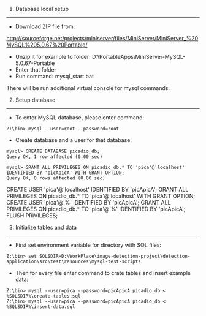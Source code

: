 
1. Database local setup
-----------------------

- Download ZIP file from:

http://sourceforge.net/projects/miniserver/files/MiniServer/MiniServer_%20MySQL%205.0.67%20Portable/

- Unzip it for example to folder: D:\PortableApps\MiniServer-MySQL-5.0.67-Portable
- Enter that folder
- Run command: mysql_start.bat

There will be run additional virtual console for mysql commands.


2. Setup database
-----------------

- To enter MySQL database, please enter command:
```
Z:\bin> mysql --user=root --password=root
```

- Create database and a user for that database:
```
mysql> CREATE DATABASE picadio_db;
Query OK, 1 row affected (0.00 sec)

mysql> GRANT ALL PRIVILEGES ON picadio_db.* TO 'pica'@'localhost' IDENTIFIED BY 'picApicA' WITH GRANT OPTION;
Query OK, 0 rows affected (0.00 sec)
```

CREATE USER 'pica'@'localhost' IDENTIFIED BY 'picApicA';
GRANT ALL PRIVILEGES ON picadio_db.* TO 'pica'@'localhost' WITH GRANT OPTION;
CREATE USER 'pica'@'%' IDENTIFIED BY 'picApicA';
GRANT ALL PRIVILEGES ON picadio_db.* TO 'pica'@'%' IDENTIFIED BY 'picApicA';
FLUSH PRIVILEGES;


3. Initialize tables and data
-----------------------------

- First set environment variable for directory with SQL files:
```
Z:\bin> set SQLSDIR=D:\WorkPlace\image-detection-project\detection-application\src\test\resources\mysql-test-scripts
```

- Then for every file enter command to crate tables and insert example data:
```
Z:\bin> mysql --user=pica --password=picApicA picadio_db < %SQLSDIR%\create-tables.sql
Z:\bin> mysql --user=pica --password=picApicA picadio_db < %SQLSDIR%\insert-data.sql
```

